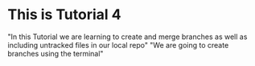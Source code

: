 # This is Tutorial 4
"In this Tutorial we are learning to create and merge branches as well as including untracked files in our local repo"
"We are going to create branches using the terminal"
